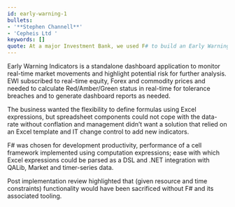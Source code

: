 ```yaml
---
id: early-warning-1
bullets:
- '**Stephen Channell**'
- 'Cepheis Ltd '
keywords: []
quote: At a major Investment Bank, we used F# to build an Early Warning Indicator System for Liquidity Risk
---
```

Early Warning Indicators is a standalone dashboard application to monitor real-time market
movements and highlight potential risk for further analysis. EWI subscribed to real-time equity,
Forex and commodity prices and needed to calculate Red/Amber/Green status in real-time for
tolerance breaches and to generate dashboard reports as needed.

The business wanted the flexibility to define formulas using Excel expressions, but spreadsheet
components could not cope with the data-rate without conflation and management didn’t want a
solution that relied on an Excel template and IT change control to add new indicators.

F# was chosen for development productivity, performance of a cell framework implemented using
computation expressions; ease with which Excel expressions could be parsed as a DSL and .NET
integration with QALib, Market and timer-series data.

Post implementation review highlighted that (given resource and time constraints) functionality
would have been sacrificed without F# and its associated tooling.
